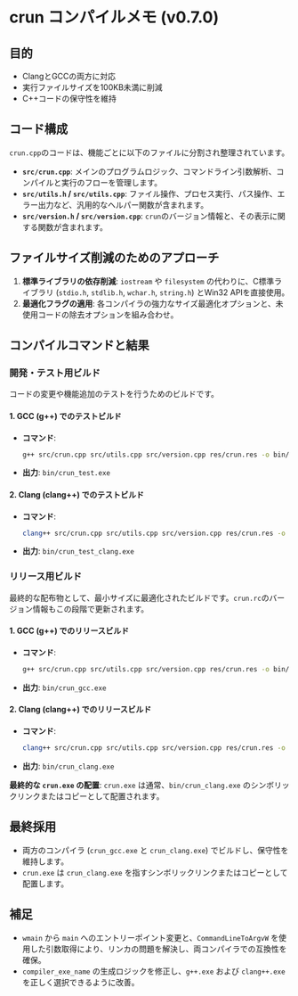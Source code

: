 # crun コンパイルメモ (v0.7.0)

## 目的

- ClangとGCCの両方に対応
- 実行ファイルサイズを100KB未満に削減
- C++コードの保守性を維持

## コード構成

`crun.cpp`のコードは、機能ごとに以下のファイルに分割され整理されています。

-   **`src/crun.cpp`**: メインのプログラムロジック、コマンドライン引数解析、コンパイルと実行のフローを管理します。
-   **`src/utils.h` / `src/utils.cpp`**: ファイル操作、プロセス実行、パス操作、エラー出力など、汎用的なヘルパー関数が含まれます。
-   **`src/version.h` / `src/version.cpp`**: `crun`のバージョン情報と、その表示に関する関数が含まれます。

## ファイルサイズ削減のためのアプローチ

1.  **標準ライブラリの依存削減**: `iostream` や `filesystem` の代わりに、C標準ライブラリ (`stdio.h`, `stdlib.h`, `wchar.h`, `string.h`) とWin32 APIを直接使用。
2.  **最適化フラグの適用**: 各コンパイラの強力なサイズ最適化オプションと、未使用コードの除去オプションを組み合わせ。

## コンパイルコマンドと結果

### 開発・テスト用ビルド

コードの変更や機能追加のテストを行うためのビルドです。

#### 1. GCC (g++) でのテストビルド

-   **コマンド**:
    ```bash
    g++ src/crun.cpp src/utils.cpp src/version.cpp res/crun.res -o bin/crun_test.exe -Os -s -fno-exceptions -fno-rtti -ffunction-sections -fdata-sections -Wl,--gc-sections,--strip-all -lkernel32 -luser32 -lshell32 -lmsvcrt -static
    ```
-   **出力**: `bin/crun_test.exe`

#### 2. Clang (clang++) でのテストビルド

-   **コマンド**:
    ```bash
    clang++ src/crun.cpp src/utils.cpp src/version.cpp res/crun.res -o bin/crun_test_clang.exe -Oz -s -fno-exceptions -fno-rtti -ffunction-sections -fdata-sections -Wl,--gc-sections,--strip-all -lkernel32 -luser32 -lshell32 -lmsvcrt -static
    ```
-   **出力**: `bin/crun_test_clang.exe`

### リリース用ビルド

最終的な配布物として、最小サイズに最適化されたビルドです。`crun.rc`のバージョン情報もこの段階で更新されます。

#### 1. GCC (g++) でのリリースビルド

-   **コマンド**:
    ```bash
    g++ src/crun.cpp src/utils.cpp src/version.cpp res/crun.res -o bin/crun_gcc.exe -Os -s -fno-exceptions -fno-rtti -ffunction-sections -fdata-sections -Wl,--gc-sections,--strip-all -lkernel32 -luser32 -lshell32 -lmsvcrt -static
    ```
-   **出力**: `bin/crun_gcc.exe`

#### 2. Clang (clang++) でのリリースビルド

-   **コマンド**:
    ```bash
    clang++ src/crun.cpp src/utils.cpp src/version.cpp res/crun.res -o bin/crun_clang.exe -Oz -s -fno-exceptions -fno-rtti -ffunction-sections -fdata-sections -Wl,--gc-sections,--strip-all -lkernel32 -luser32 -lshell32 -lmsvcrt -static
    ```
-   **出力**: `bin/crun_clang.exe`

**最終的な `crun.exe` の配置**:
`crun.exe` は通常、`bin/crun_clang.exe` のシンボリックリンクまたはコピーとして配置されます。

## 最終採用

- 両方のコンパイラ (`crun_gcc.exe` と `crun_clang.exe`) でビルドし、保守性を維持します。
- `crun.exe` は `crun_clang.exe` を指すシンボリックリンクまたはコピーとして配置します。

## 補足

- `wmain` から `main` へのエントリーポイント変更と、`CommandLineToArgvW` を使用した引数取得により、リンカの問題を解決し、両コンパイラでの互換性を確保。
- `compiler_exe_name` の生成ロジックを修正し、`g++.exe` および `clang++.exe` を正しく選択できるように改善。